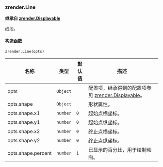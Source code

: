 ---
---

### zrender.Line

**继承自 [zrender.Displayable](#zrenderdisplayable)**

线段。

#### 构造函数

`zrender.Line(opts)`

|名称|类型|默认值|描述|
|---|---|---|---|
|opts|`Object`||配置项，继承得到的配置项参见 [zrender.Displayable](#zrenderdisplayable)。|
|opts.shape|`Object`||形状属性。|
|opts.shape.x1|`number`|`0`|起始点横坐标。|
|opts.shape.y1|`number`|`0`|起始点纵坐标。|
|opts.shape.x2|`number`|`0`|终止点横坐标。|
|opts.shape.y2|`number`|`0`|终止点纵坐标。|
|opts.shape.percent|`number`|`1`|已显示的百分比，用于绘制动画。|
